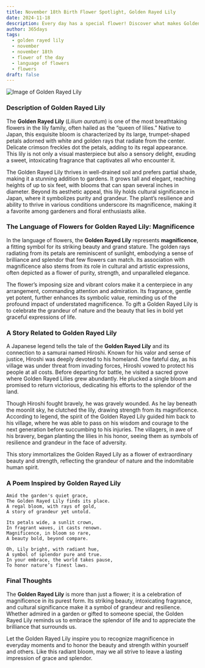 ```yaml
---
title: November 18th Birth Flower Spotlight, Golden Rayed Lily
date: 2024-11-18
description: Every day has a special flower! Discover what makes Golden Rayed Lily unique as today’s birth flower and its symbolic meaning.
author: 365days
tags:
  - golden rayed lily
  - november
  - november 18th
  - flower of the day
  - language of flowers
  - flowers
draft: false
---
```


![Image of Golden Rayed Lily](https://cdn.pixabay.com/photo/2020/07/26/18/19/flowers-5440298_640.jpg#center)


### Description of Golden Rayed Lily

The **Golden Rayed Lily** (_Lilium auratum_) is one of the most breathtaking flowers in the lily family, often hailed as the “queen of lilies.” Native to Japan, this exquisite bloom is characterized by its large, trumpet-shaped petals adorned with white and golden rays that radiate from the center. Delicate crimson freckles dot the petals, adding to its regal appearance. This lily is not only a visual masterpiece but also a sensory delight, exuding a sweet, intoxicating fragrance that captivates all who encounter it.

The Golden Rayed Lily thrives in well-drained soil and prefers partial shade, making it a stunning addition to gardens. It grows tall and elegant, reaching heights of up to six feet, with blooms that can span several inches in diameter. Beyond its aesthetic appeal, this lily holds cultural significance in Japan, where it symbolizes purity and grandeur. The plant’s resilience and ability to thrive in various conditions underscore its magnificence, making it a favorite among gardeners and floral enthusiasts alike.

### The Language of Flowers for Golden Rayed Lily: Magnificence

In the language of flowers, the **Golden Rayed Lily** represents **magnificence**, a fitting symbol for its striking beauty and grand stature. The golden rays radiating from its petals are reminiscent of sunlight, embodying a sense of brilliance and splendor that few flowers can match. Its association with magnificence also stems from its role in cultural and artistic expressions, often depicted as a flower of purity, strength, and unparalleled elegance.

The flower’s imposing size and vibrant colors make it a centerpiece in any arrangement, commanding attention and admiration. Its fragrance, gentle yet potent, further enhances its symbolic value, reminding us of the profound impact of understated magnificence. To gift a Golden Rayed Lily is to celebrate the grandeur of nature and the beauty that lies in bold yet graceful expressions of life.

### A Story Related to Golden Rayed Lily

A Japanese legend tells the tale of the **Golden Rayed Lily** and its connection to a samurai named Hiroshi. Known for his valor and sense of justice, Hiroshi was deeply devoted to his homeland. One fateful day, as his village was under threat from invading forces, Hiroshi vowed to protect his people at all costs. Before departing for battle, he visited a sacred grove where Golden Rayed Lilies grew abundantly. He plucked a single bloom and promised to return victorious, dedicating his efforts to the splendor of the land.

Though Hiroshi fought bravely, he was gravely wounded. As he lay beneath the moonlit sky, he clutched the lily, drawing strength from its magnificence. According to legend, the spirit of the Golden Rayed Lily guided him back to his village, where he was able to pass on his wisdom and courage to the next generation before succumbing to his injuries. The villagers, in awe of his bravery, began planting the lilies in his honor, seeing them as symbols of resilience and grandeur in the face of adversity.

This story immortalizes the Golden Rayed Lily as a flower of extraordinary beauty and strength, reflecting the grandeur of nature and the indomitable human spirit.

### A Poem Inspired by Golden Rayed Lily

```
Amid the garden's quiet grace,  
The Golden Rayed Lily finds its place.  
A regal bloom, with rays of gold,  
A story of grandeur yet untold.  

Its petals wide, a sunlit crown,  
In fragrant waves, it casts renown.  
Magnificence, in bloom so rare,  
A beauty bold, beyond compare.  

Oh, Lily bright, with radiant hue,  
A symbol of splendor pure and true.  
In your embrace, the world takes pause,  
To honor nature’s finest laws.  
```

### Final Thoughts

The **Golden Rayed Lily** is more than just a flower; it is a celebration of magnificence in its purest form. Its striking beauty, intoxicating fragrance, and cultural significance make it a symbol of grandeur and resilience. Whether admired in a garden or gifted to someone special, the Golden Rayed Lily reminds us to embrace the splendor of life and to appreciate the brilliance that surrounds us.

Let the Golden Rayed Lily inspire you to recognize magnificence in everyday moments and to honor the beauty and strength within yourself and others. Like this radiant bloom, may we all strive to leave a lasting impression of grace and splendor.
